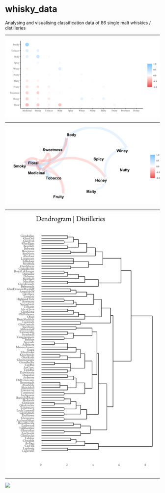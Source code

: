 # whisky_data

Analysing and visualising classification data of 86 single malt whiskies / distilleries

___

![](corr_plot.png)

___

![](network_plot.png)

___

![](dendrogram_dist.png)

___

![](dendrogam_taste.png)